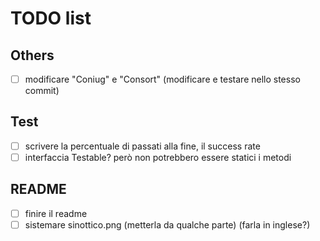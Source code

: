 # TODO list

## Others

- [ ] modificare "Coniug" e "Consort" (modificare e testare nello stesso commit)

## Test

- [ ] scrivere la percentuale di passati alla fine, il success rate
- [ ] interfaccia Testable? però non potrebbero essere statici i metodi

## README

- [ ] finire il readme
- [ ] sistemare sinottico.png (metterla da qualche parte) (farla in inglese?)
